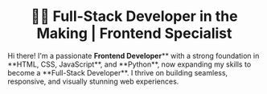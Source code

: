 <h1 align='center'>👨‍💻 Full-Stack Developer in the Making | Frontend Specialist</h1>
<p>Hi there! I'm a passionate <strong>Frontend Developer</strong>** with a strong foundation in **HTML, CSS, JavaScript**, and **Python**, now expanding my skills to become a **Full-Stack Developer**. I thrive on building seamless, responsive, and visually stunning web experiences.</p>
